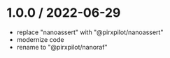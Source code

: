 
1.0.0 / 2022-06-29
==================

 * replace "nanoassert" with "@pirxpilot/nanoassert"
 * modernize code
 * rename to "@pirxpilot/nanoraf"
